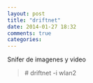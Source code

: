 ```yaml
---
layout: post
title: "driftnet"
date: 2014-01-27 18:32
comments: true
categories: 
---
```

Snifer de imagenes y video

>\# driftnet -i wlan2

